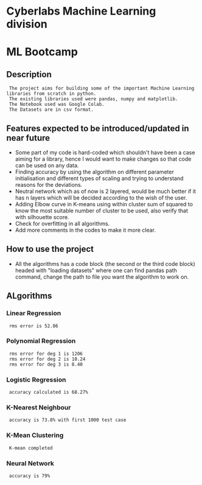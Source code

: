 # Cyberlabs Machine Learning division
# ML Bootcamp
  
  
## Description
     The project aims for building some of the important Machine Learning libraries from scratch in python.
     The existing libraries used were pandas, numpy and matplotlib. 
     The Notebook used was Google Colab.
     The Datasets are in csv format.
      
## Features expected to be introduced/updated in near future
   - Some part of my code is hard-coded which shouldn't have been a case aiming for a library, hence I would want to make changes so that code can be used on any data.
   - Finding accuracy by using the algorithm on different parameter initialisation and different types of scaling and trying to understand reasons for the deviations.
   - Neutral network which as of now is 2 layered, would be much better if it has n layers which will be decided according to the wish of the user.
   - Adding Elbow curve in K-means using within cluster sum of squared to know the most suitable number of cluster to be used, also verify that with silhouette score.
   - Check for overfitting in all algorithms.
   - Add more comments in the codes to make it more clear.
      
## How to use the project
   - All the algorithms has a code block (the second or the third code block) headed with "loading datasets" where one can find pandas path command, change the path to      file you want the algorithm to work on. 


## ALgorithms

### Linear Regression
     rms error is 52.86

### Polynomial Regression
     rms error for deg 1 is 1206
     rms error for deg 2 is 10.24
     rms error for deg 3 is 8.40

### Logistic Regression
     accuracy calculated is 68.27%

### K-Nearest Neighbour
     accuracy is 73.8% with first 1000 test case

### K-Mean Clustering
     K-mean completed

### Neural Network
     accuracy is 79% 

